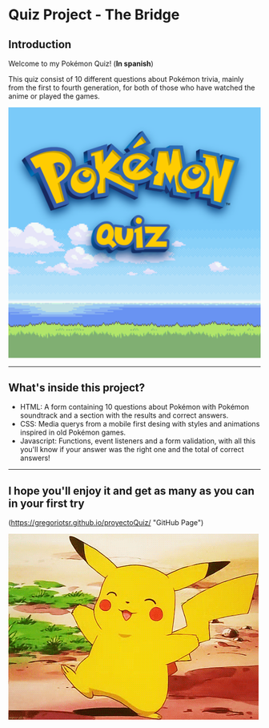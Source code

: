 # Quiz Project - The Bridge #

## Introduction ##

Welcome to my Pokémon Quiz! (**In spanish**)

This quiz consist of 10 different questions about Pokémon trivia, mainly from the first to fourth generation, for both of those who have watched the anime or played the games.

![](main.png)

-------------------------------------------------------------------------------

## What's inside this project? ##

- HTML: A form containing 10 questions about Pokémon with Pokémon soundtrack and a section with the results and correct answers.
- CSS: Media querys from a mobile first desing with styles and animations inspired in old Pokémon games.
- Javascript: Functions, event listeners and a form validation, with all this you'll know if your answer was the right one and the total of correct answers!

-------------------------------------------------------------------------------

## I hope you'll enjoy it and get as many as you can in your first try ##

(https://gregoriotsr.github.io/proyectoQuiz/ "GitHub Page")

![](pikachu.gif)
